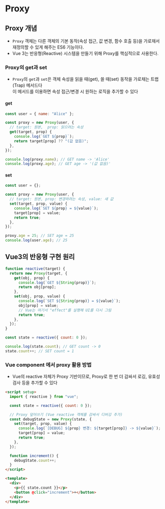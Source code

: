 # Proxy

## Proxy 개념

- `Proxy` 객체는 다른 객체의 기본 동작(속성 접근, 값 변경, 함수 호출 등)을 가로채서 재정의할 수 있게 해주는 ES6 기능이다.
- Vue 3는 반응형(Reactive) 시스템을 만들기 위해 Proxy를 핵심적으로 사용한다.

### Proxy의 get과 set

- `Proxy`의 `get`과 `set`은 객체 속성을 읽을 때(get), 쓸 때(set) 동작을 가로채는 트랩(Trap) 메서드다  
  이 메서드를 이용하면 속성 접근/변경 시 원하는 로직을 추가할 수 있다

#### get

```javascript
const user = { name: "Alice" };

const proxy = new Proxy(user, {
  // target: 원본,  prop: 읽으려는 속성
  get(target, prop) {
    console.log(`GET ${prop}`);
    return target[prop] ?? "(값 없음)";
  },
});

console.log(proxy.name); // GET name -> 'Alice'
console.log(proxy.age); // GET age -> '(값 없음)'
```

#### set

```javascript
const user = {};

const proxy = new Proxy(user, {
  // target: 원본, prop: 변경하려는 속성, value: 새 값
  set(target, prop, value) {
    console.log(`SET ${prop} = ${value}`);
    target[prop] = value;
    return true;
  },
});

proxy.age = 25; // SET age = 25
console.log(user.age); // 25
```

## Vue3의 반응형 구현 원리

```javascript
function reactive(target) {
  return new Proxy(target, {
    get(obj, prop) {
      console.log(`GET ${String(prop)}`);
      return obj[prop];
    },
    set(obj, prop, value) {
      console.log(`SET ${String(prop)} = ${value}`);
      obj[prop] = value;
      // Vue는 여기서 "effect"를 실행해 UI를 다시 그림
      return true;
    },
  });
}

const state = reactive({ count: 0 });

console.log(state.count); // GET count -> 0
state.count++; // SET count = 1
```

### Vue component 에서 proxy 활용 방법

- Vue의 reactive 자체가 Proxy 기반이므로, Proxy로 한 번 더 감싸서 로깅, 유효성 검사 등을 추가할 수 있다

```html
<script setup>
  import { reactive } from "vue";

  const state = reactive({ count: 0 });

  // Proxy 덮어쓰기 (Vue reactive 객체를 감싸서 디버깅 추가)
  const debugState = new Proxy(state, {
    set(target, prop, value) {
      console.log(`[DEBUG] ${prop} 변경: ${target[prop]} -> ${value}`);
      target[prop] = value;
      return true;
    },
  });

  function increment() {
    debugState.count++;
  }
</script>

<template>
  <div>
    <p>{{ state.count }}</p>
    <button @click="increment">+</button>
  </div>
</template>
```
